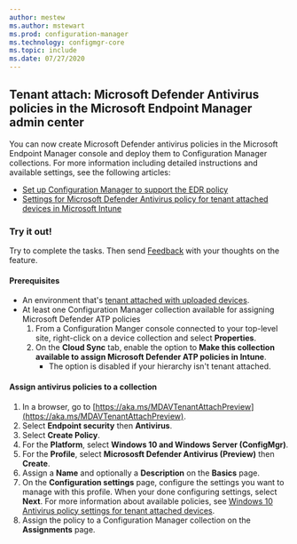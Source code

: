 ```yaml
---
author: mestew
ms.author: mstewart
ms.prod: configuration-manager
ms.technology: configmgr-core
ms.topic: include
ms.date: 07/27/2020
---
```

## <a name="bkmk_atp"></a> Tenant attach: Microsoft Defender Antivirus policies in the Microsoft Endpoint Manager admin center
<!--4812909-->
You can now create Microsoft Defender antivirus policies in the Microsoft Endpoint Manager console and deploy them to Configuration Manager collections. For more information including detailed instructions and available settings, see the following articles:
- [Set up Configuration Manager to support the EDR policy](../../../../../../intune/protect/tenant-attach-intune.md)
- [Settings for Microsoft Defender Antivirus policy for tenant attached devices in Microsoft Intune](../../../../../../intune/protect/antivirus-microsoft-defender-settings-windows-tenant-attach.md)


### Try it out!

Try to complete the tasks. Then send [Feedback](../../technical-preview-2003.md#bkmk_feedback) with your thoughts on the feature. 

#### Prerequisites

- An environment that's [tenant attached with uploaded devices](../../../../../tenant-attach/device-sync-actions.md).
- At least one Configuration Manager collection available for assigning Microsoft Defender ATP policies
   1. From a Configuration Manger console connected to your top-level site, right-click on a device collection and select **Properties**.
   1. On the **Cloud Sync** tab, enable the option to **Make this collection available to assign Microsoft Defender ATP policies in Intune**.
      - The option is disabled if your hierarchy isn't tenant attached.

#### Assign antivirus policies to a collection

1. In a browser, go to [https://aka.ms/MDAVTenantAttachPreview](https://aka.ms/MDAVTenantAttachPreview).
1. Select **Endpoint security** then **Antivirus**.
1. Select **Create Policy**.
1. For the **Platform**, select **Windows 10 and Windows Server (ConfigMgr)**.
1. For the **Profile**, select **Micrososft Defender Antivirus (Preview)** then **Create**.
1. Assign a **Name** and optionally a **Description** on the **Basics** page.
1. On the **Configuration settings** page, configure the settings you want to manage with this profile. When your done configuring settings, select **Next**. For more information about available policies, see [Windows 10 Antivirus policy settings for tenant attached devices](../../../../../../intune/protect/antivirus-microsoft-defender-settings-windows-tenant-attach.md).
1. Assign the policy to a Configuration Manager collection on the **Assignments** page.

